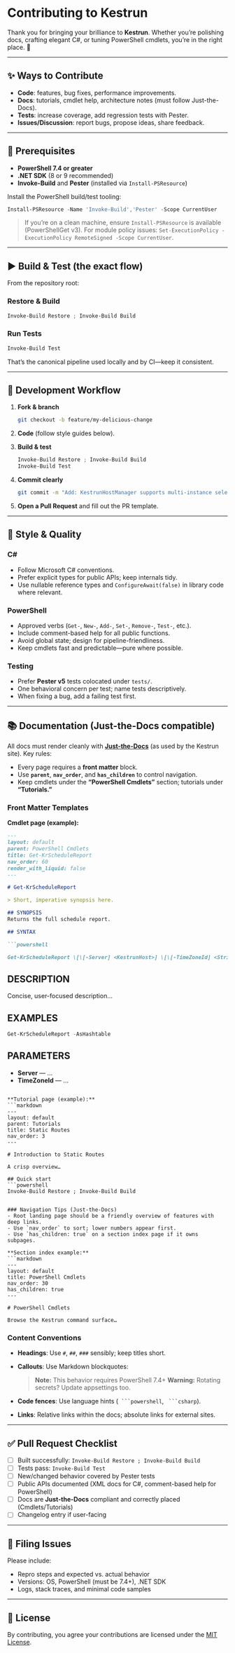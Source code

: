 # Contributing to Kestrun

Thank you for bringing your brilliance to **Kestrun**. Whether you’re polishing docs, crafting elegant C#, or tuning PowerShell cmdlets,
you’re in the right place. 💫

---

## ✨ Ways to Contribute

- **Code**: features, bug fixes, performance improvements.
- **Docs**: tutorials, cmdlet help, architecture notes (must follow Just-the-Docs).
- **Tests**: increase coverage, add regression tests with Pester.
- **Issues/Discussion**: report bugs, propose ideas, share feedback.

---

## 🧰 Prerequisites

- **PowerShell 7.4 or greater**
- **.NET SDK** (8 or 9 recommended)
- **Invoke-Build** and **Pester** (installed via `Install-PSResource`)

Install the PowerShell build/test tooling:

```powershell
Install-PSResource -Name 'Invoke-Build','Pester' -Scope CurrentUser
```

> If you’re on a clean machine, ensure `Install-PSResource` is available (PowerShellGet v3).
> For module policy issues: `Set-ExecutionPolicy -ExecutionPolicy RemoteSigned -Scope CurrentUser`.

---

## ▶️ Build & Test (the exact flow)

From the repository root:

### Restore & Build

```powershell
Invoke-Build Restore ; Invoke-Build Build
```

### Run Tests

```powershell
Invoke-Build Test
```

That’s the canonical pipeline used locally and by CI—keep it consistent.

---

## 🔧 Development Workflow

1. **Fork & branch**

   ```bash
   git checkout -b feature/my-delicious-change
   ```

2. **Code** (follow style guides below).
3. **Build & test**

   ```powershell
   Invoke-Build Restore ; Invoke-Build Build
   Invoke-Build Test
   ```

4. **Commit clearly**

   ```bash
   git commit -m "Add: KestrunHostManager supports multi-instance selection"
   ```

5. **Open a Pull Request** and fill out the PR template.

---

## 📝 Style & Quality

### C\#

- Follow Microsoft C# conventions.
- Prefer explicit types for public APIs; keep internals tidy.
- Use nullable reference types and `ConfigureAwait(false)` in library code where relevant.

### PowerShell

- Approved verbs (`Get-`, `New-`, `Add-`, `Set-`, `Remove-`, `Test-`, etc.).
- Include comment-based help for all public functions.
- Avoid global state; design for pipeline-friendliness.
- Keep cmdlets fast and predictable—pure where possible.

### Testing

- Prefer **Pester v5** tests colocated under `tests/`.
- One behavioral concern per test; name tests descriptively.
- When fixing a bug, add a failing test first.

---

## 📚 Documentation (Just-the-Docs compatible)

All docs must render cleanly with **[Just-the-Docs](https://github.com/just-the-docs/just-the-docs)** (as used by the Kestrun site).
Key rules:

- Every page requires a **front matter** block.
- Use **`parent`**, **`nav_order`**, and **`has_children`** to control navigation.
- Keep cmdlets under the **“PowerShell Cmdlets”** section; tutorials under **“Tutorials.”**

### Front Matter Templates

**Cmdlet page (example):**

```markdown
---
layout: default
parent: PowerShell Cmdlets
title: Get-KrScheduleReport
nav_order: 60
render_with_liquid: false
---

# Get-KrScheduleReport

> Short, imperative synopsis here.

## SYNOPSIS
Returns the full schedule report.

## SYNTAX

```powershell

Get-KrScheduleReport \[\[-Server] <KestrunHost>] \[\[-TimeZoneId] <String>] \[-AsHashtable]

````

## DESCRIPTION

Concise, user-focused description…

## EXAMPLES

```powershell
Get-KrScheduleReport -AsHashtable
````

## PARAMETERS

- **Server** — …
- **TimeZoneId** — …

````text

**Tutorial page (example):**
```markdown
---
layout: default
parent: Tutorials
title: Static Routes
nav_order: 3
---

# Introduction to Static Routes

A crisp overview…

## Quick start
```powershell
Invoke-Build Restore ; Invoke-Build Build
````

````text

### Navigation Tips (Just-the-Docs)
- Root landing page should be a friendly overview of features with deep links.
- Use `nav_order` to sort; lower numbers appear first.
- Use `has_children: true` on a section index page if it owns subpages.

**Section index example:**
```markdown
---
layout: default
title: PowerShell Cmdlets
nav_order: 30
has_children: true
---

# PowerShell Cmdlets

Browse the Kestrun command surface…
````

### Content Conventions

- **Headings**: Use `#`, `##`, `###` sensibly; keep titles short.
- **Callouts**: Use Markdown blockquotes:

  > **Note:** This behavior requires PowerShell 7.4+
  > **Warning:** Rotating secrets? Update appsettings too.
- **Code fences**: Use language hints (` ```powershell`, ` ```csharp`).
- **Links**: Relative links within the docs; absolute links for external sites.

---

## ✅ Pull Request Checklist

- [ ] Built successfully: `Invoke-Build Restore ; Invoke-Build Build`
- [ ] Tests pass: `Invoke-Build Test`
- [ ] New/changed behavior covered by Pester tests
- [ ] Public APIs documented (XML docs for C#, comment-based help for PowerShell)
- [ ] Docs are **Just-the-Docs** compliant and correctly placed (Cmdlets/Tutorials)
- [ ] Changelog entry if user-facing

---

## 🐛 Filing Issues

Please include:

- Repro steps and expected vs. actual behavior
- Versions: OS, PowerShell (must be 7.4+), .NET SDK
- Logs, stack traces, and minimal code samples

---

## 📜 License

By contributing, you agree your contributions are licensed under the [MIT License](LICENSE.txt).
